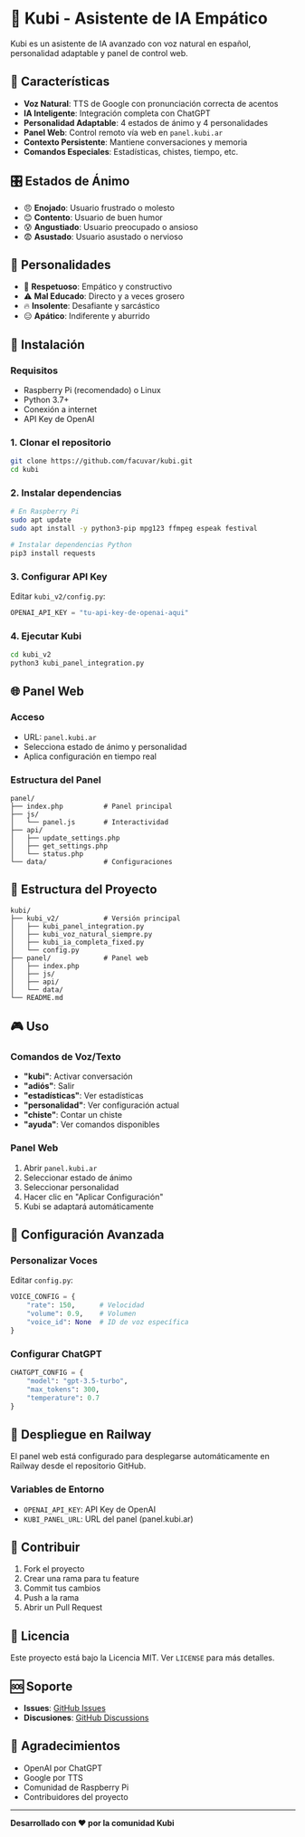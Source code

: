 # 🤖 Kubi - Asistente de IA Empático

Kubi es un asistente de IA avanzado con voz natural en español, personalidad adaptable y panel de control web.

## 🌟 Características

- **Voz Natural**: TTS de Google con pronunciación correcta de acentos
- **IA Inteligente**: Integración completa con ChatGPT
- **Personalidad Adaptable**: 4 estados de ánimo y 4 personalidades
- **Panel Web**: Control remoto vía web en `panel.kubi.ar`
- **Contexto Persistente**: Mantiene conversaciones y memoria
- **Comandos Especiales**: Estadísticas, chistes, tiempo, etc.

## 🎛️ Estados de Ánimo

- 😠 **Enojado**: Usuario frustrado o molesto
- 😊 **Contento**: Usuario de buen humor
- 😰 **Angustiado**: Usuario preocupado o ansioso
- 😨 **Asustado**: Usuario asustado o nervioso

## 👤 Personalidades

- 🤝 **Respetuoso**: Empático y constructivo
- ⚠️ **Mal Educado**: Directo y a veces grosero
- 🔥 **Insolente**: Desafiante y sarcástico
- 😑 **Apático**: Indiferente y aburrido

## 🚀 Instalación

### Requisitos

- Raspberry Pi (recomendado) o Linux
- Python 3.7+
- Conexión a internet
- API Key de OpenAI

### 1. Clonar el repositorio

```bash
git clone https://github.com/facuvar/kubi.git
cd kubi
```

### 2. Instalar dependencias

```bash
# En Raspberry Pi
sudo apt update
sudo apt install -y python3-pip mpg123 ffmpeg espeak festival

# Instalar dependencias Python
pip3 install requests
```

### 3. Configurar API Key

Editar `kubi_v2/config.py`:
```python
OPENAI_API_KEY = "tu-api-key-de-openai-aqui"
```

### 4. Ejecutar Kubi

```bash
cd kubi_v2
python3 kubi_panel_integration.py
```

## 🌐 Panel Web

### Acceso
- URL: `panel.kubi.ar`
- Selecciona estado de ánimo y personalidad
- Aplica configuración en tiempo real

### Estructura del Panel
```
panel/
├── index.php          # Panel principal
├── js/
│   └── panel.js       # Interactividad
├── api/
│   ├── update_settings.php
│   ├── get_settings.php
│   └── status.php
└── data/              # Configuraciones
```

## 📁 Estructura del Proyecto

```
kubi/
├── kubi_v2/           # Versión principal
│   ├── kubi_panel_integration.py
│   ├── kubi_voz_natural_siempre.py
│   ├── kubi_ia_completa_fixed.py
│   └── config.py
├── panel/             # Panel web
│   ├── index.php
│   ├── js/
│   ├── api/
│   └── data/
└── README.md
```

## 🎮 Uso

### Comandos de Voz/Texto
- **"kubi"**: Activar conversación
- **"adiós"**: Salir
- **"estadísticas"**: Ver estadísticas
- **"personalidad"**: Ver configuración actual
- **"chiste"**: Contar un chiste
- **"ayuda"**: Ver comandos disponibles

### Panel Web
1. Abrir `panel.kubi.ar`
2. Seleccionar estado de ánimo
3. Seleccionar personalidad
4. Hacer clic en "Aplicar Configuración"
5. Kubi se adaptará automáticamente

## 🔧 Configuración Avanzada

### Personalizar Voces
Editar `config.py`:
```python
VOICE_CONFIG = {
    "rate": 150,      # Velocidad
    "volume": 0.9,    # Volumen
    "voice_id": None  # ID de voz específica
}
```

### Configurar ChatGPT
```python
CHATGPT_CONFIG = {
    "model": "gpt-3.5-turbo",
    "max_tokens": 300,
    "temperature": 0.7
}
```

## 🚀 Despliegue en Railway

El panel web está configurado para desplegarse automáticamente en Railway desde el repositorio GitHub.

### Variables de Entorno
- `OPENAI_API_KEY`: API Key de OpenAI
- `KUBI_PANEL_URL`: URL del panel (panel.kubi.ar)

## 🤝 Contribuir

1. Fork el proyecto
2. Crear una rama para tu feature
3. Commit tus cambios
4. Push a la rama
5. Abrir un Pull Request

## 📄 Licencia

Este proyecto está bajo la Licencia MIT. Ver `LICENSE` para más detalles.

## 🆘 Soporte

- **Issues**: [GitHub Issues](https://github.com/facuvar/kubi/issues)
- **Discusiones**: [GitHub Discussions](https://github.com/facuvar/kubi/discussions)

## 🙏 Agradecimientos

- OpenAI por ChatGPT
- Google por TTS
- Comunidad de Raspberry Pi
- Contribuidores del proyecto

---

**Desarrollado con ❤️ por la comunidad Kubi** 